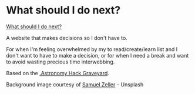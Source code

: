 # What should I do next?

[What should I do next?](https://drarnakarick.github.io/decision-maker/)

A website that makes decisions so I don't have to.

For when I'm feeling overwhelmed by my to read/create/learn list and I don't want to have to make a decision, or for when I need a break and want to avoid wasting precious time interwebbing.

Based on the [.Astronomy Hack Graveyard](https://github.com/WillArmentrout/dotAstroGraveyard).

Background image courtesy of [Samuel Zeller](https://unsplash.com/@samuelzeller) – Unsplash
